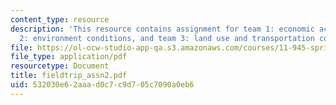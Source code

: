 ```yaml
---
content_type: resource
description: 'This resource contains assignment for team 1: economic activity, team
  2: environment conditions, and team 3: land use and transportation conditions.'
file: https://ol-ocw-studio-app-qa.s3.amazonaws.com/courses/11-945-springfield-studio-fall-2005/532030e62aaad0c7c9d705c7090a0eb6_fieldtrip_assn2.pdf
file_type: application/pdf
resourcetype: Document
title: fieldtrip_assn2.pdf
uid: 532030e6-2aaa-d0c7-c9d7-05c7090a0eb6
---
```

